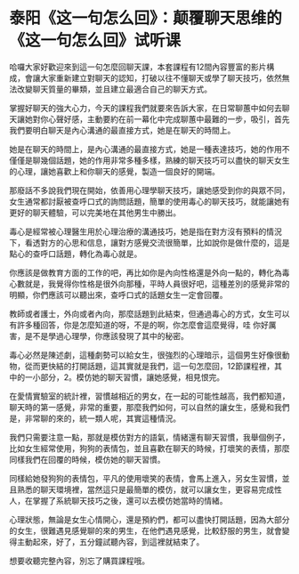 # 泰阳《这一句怎么回》：颠覆聊天思维的《这一句怎么回》试听课

哈囉大家好歡迎來到這一句怎麼回聊天課，本套課程有12間內容豐富的影片構成，會讓大家重新建立對聊天的認知，打破以往不懂聊天或學了聊天技巧，依然無法改變聊天質量的畢類，並且建立最適合自己的聊天方式。

掌握好聊天的強大心力，今天的課程我們就要來告訴大家，在日常聊蕙中如何去聊天讓她對你心聲好感，主動要約在前一幕化中完成聊蕙中最難的一步，吸引，首先我們要明白聊天是內心溝通的最直接方式，她是在聊天的時間上。

她是在聊天的時間上，是內心溝通的最直接方式，她是一種表達技巧，她的作用不僅僅是聊幾個話題，她的作用非常多種多樣，熟練的聊天技巧可以盡快的聊天女生的心理，讓她喜歡上和你聊天的感覺，製造一個良好的開端。

那廢話不多說我們現在開始，依善用心理學聊天技巧，讓她感受到你的與眾不同，女生通常都討厭被查呼口式的詢問話題，簡單的使用毒心的聊天技巧，就能讓她有更好的聊天體驗，可以完美地在其他男生中勝出。

毒心是經常被心理醫生用於心理治療的溝通技巧，她是指在對方沒有預料的情況下，看透對方的心思和信息，讓對方感覺交流很簡單，比如說你是做什麼的，這是點心的查呼口話題，轉化為毒心就是。

你應該是做教育方面的工作的吧，再比如你是內向性格還是外向一點的，轉化為毒心數就是，我覺得你性格是很外向那種，平時人員很好吧，這種差別的感覺非常的明顯，你們應該可以聽出來，查呼口式的話題女生一定會回覆。

教師或者護士，外向或者內向，那麼話題到此結束，但通過毒心的方式，女生可以有許多種回答，你是怎麼知道的呀，不是的啊，你怎麼會這麼覺得，哇 你好厲害，是不是學過心理學，你應該發現了其中的秘密。

毒心必然是陳述劇，這種劇勢可以給女生，很強烈的心理暗示，這個男生好像很動物，從而更快結的打開話題，這其實就是我們，這一句怎麼回，12節課程裡，其中的一小部分，2。模仿她的聊天習慣，讓她感覺，相見恨完。

在愛情實驗室的統計裡，習慣越相近的男女，在一起的可能性越高，我們都知道，聊天時的第一感覺，非常的重要，那麼我們如何，可以自然的讓女生，感覺和我們是，非常聊的來的，統一類人呢，其實這種情況。

我們只需要注意一點，那就是模仿對方的語氣，情緒還有聊天習慣，我舉個例子，比如女生經常使用，狗狗的表情包，並且喜歡在聊天的時候，打壞笑的表情，那麼同樣我們在回覆的時候，模仿她的聊天習慣。

同樣給她發狗狗的表情包，平凡的使用壞笑的表情，會馬上進入，另女生習慣，並且熟悉的聊天環境裡，當然這只是最簡單的模仿，就可以讓女生，更容易完成性人，在掌握了系統聊天技巧之後，還可以去模仿她當時的情緒。

心理狀態，無論是女生心情開心，還是預約們，都可以盡快打開話題，因為大部分的女生，很難遇見感覺聊的來的男生，在他們遇見感覺，比較舒服的男生，就會變得主動起來，好了，五分鐘試聽內容，到這裡就結束了。

想要收聽完整內容，別忘了購買課程哦。